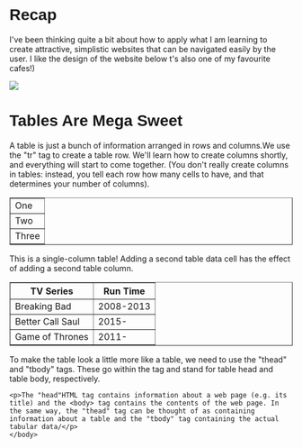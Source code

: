<html>
	<head>
		<title>Recap and Time for Tables, Divs and Spans</title>
	</head>
	<body>
	<h1 style="font-family: Arial">Recap</h1>	
		<p> I've been thinking quite a bit about how to apply what I am learning to create attractive, simplistic websites that can be navigated easily by the user. I like the design of the website below t's also one of my favourite cafes!)</p>
	    <a href="http://www.thegroundworks.co.uk/" target="_blank">	<img src="https://s3.eu-west-2.amazonaws.com/sallearnstocode.images/The+Groundworks.PNG" /> </a>
	<h1 style="font-family: Arial">Tables Are Mega Sweet</h1>	
	<p>A table is just a bunch of information arranged in rows and columns.We use the "tr" tag to create a table row. We'll learn how to create columns shortly, and everything will start to come together. (You don't really create columns in tables: instead, you tell each row how many cells to have, and that determines your number of columns).</p>
	<table border="1px">
        	<tr>
                 	<td>One</td>
            	</tr>
                 	<td>Two</t>
            	<tr>
                	<td>Three</t> 
           	</tr>
                <tr>
                </tr>
        </table>
	<p>This is a single-column table! Adding a second table data cell has the effect of adding a second table column.</p>
	<table border="1px">
		<thead>
			<tr>
				<th>TV Series</th>
				<th>Run Time</th>			
			</tr>
            	</thead>
            		<tr>
                		<td>Breaking Bad</td>
                		<td>2008-2013</td>     
          		</tr>
           		<tr>
                		<td>Better Call Saul</td>
                		<td>2015-</td>
           		</tr>
          		<tr>
                		<td>Game of Thrones</td>
               			<td>2011-</td>
            		</tr>
        </table>
	
 <p>To make the table look a little more like a table, we need to use the "thead" and "tbody" tags. These go within the <table> tag and stand for table head and table body, respectively.</p>

	<p>The "head"HTML tag contains information about a web page (e.g. its title) and the <body> tag contains the contents of the web page. In the same way, the "thead" tag can be thought of as containing information about a table and the "tbody" tag containing the actual tabular data/</p>
	</body>
</html>
